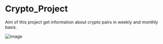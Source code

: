 # Crypto_Project

Aim of this project get information about crypto pairs in weekly and monthly basis.

![image](https://user-images.githubusercontent.com/42588650/209485685-3cd6162a-dcd6-4f5c-aa77-d120adc0076d.png)
